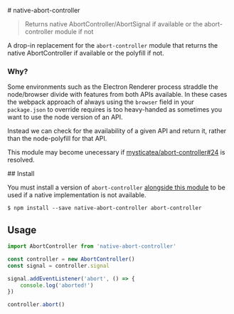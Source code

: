 # native-abort-controller

> Returns native AbortController/AbortSignal if available or the abort-controller module if not

A drop-in replacement for the `abort-controller` module that returns the native AbortController if available or the polyfill if not.

### Why?

Some environments such as the Electron Renderer process straddle the node/browser divide with features from both APIs available.  In these cases the webpack approach of always using the `browser` field in your `package.json` to override requires is too heavy-handed as sometimes you want to use the node version of an API.

Instead we can check for the availability of a given API and return it, rather than the node-polyfill for that API.

This module may become unecessary if [mysticatea/abort-controller#24](https://github.com/mysticatea/abort-controller/issues/24) is resolved.

## Install

You must install a version of `abort-controller` [alongside this module](https://docs.npmjs.com/files/package.json#peerdependencies) to be used if a native implementation is not available.

```console
$ npm install --save native-abort-controller abort-controller
```

## Usage

```javascript
import AbortController from 'native-abort-controller'

const controller = new AbortController()
const signal = controller.signal

signal.addEventListener('abort', () => {
    console.log('aborted!')
})

controller.abort()
```
